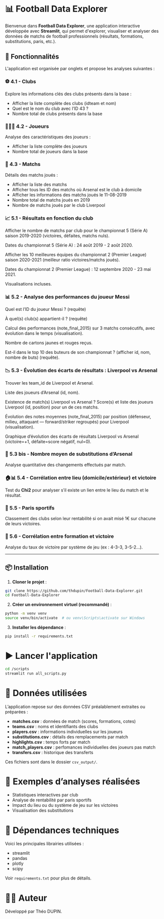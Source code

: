 # 📊 Football Data Explorer

Bienvenue dans **Football Data Explorer**, une application interactive développée avec **Streamlit**, qui permet d'explorer, visualiser et analyser des données de matchs de football professionnels (résultats, formations, substitutions, paris, etc.).

## 🚀 Fonctionnalités

L'application est organisée par onglets et propose les analyses suivantes :

### ⚽️ 4.1 - Clubs
Explore les informations clés des clubs présents dans la base :
- Afficher la liste complète des clubs (idteam et nom)
- Quel est le nom du club avec l’ID 43 ?
- Nombre total de clubs présents dans la base

### 🧍🧍‍♂️ 4.2 - Joueurs
Analyse des caractéristiques des joueurs :
- Afficher la liste complète des joueurs
- Nombre total de joueurs dans la base

### 📅 4.3 - Matchs
Détails des matchs joués :
- Afficher la liste des matchs
- Afficher tous les ID des matchs où Arsenal est le club à domicile
- Afficher les informations des matchs joués le 11-08-2019
- Nombre total de matchs joués en 2019
- Nombre de matchs joués par le club Liverpool

### 📈 5.1 - Résultats en fonction du club
Afficher le nombre de matchs par club pour le championnat 5 (Série A) saison 2019-2020 (victoires, défaites, matchs nuls).

Dates du championnat 5 (Série A) : 24 août 2019 - 2 août 2020.

Afficher les 10 meilleures équipes du championnat 2 (Premier League) saison 2020-2021 (meilleur ratio victoires/matchs joués).

Dates du championnat 2 (Premier League) : 12 septembre 2020 - 23 mai 2021.

Visualisations incluses.

### 📊 5.2 - Analyse des performances du joueur Messi
Quel est l’ID du joueur Messi ? (requête)

À quel(s) club(s) appartient-il ? (requête)

Calcul des performances (note_final_2015) sur 3 matchs consécutifs, avec évolution dans le temps (visualisation).

Nombre de cartons jaunes et rouges reçus.

Est-il dans le top 10 des buteurs de son championnat ? (afficher id, nom, nombre de buts) (requête).

### 📉 5.3 - Évolution des écarts de résultats : Liverpool vs Arsenal
Trouver les team_id de Liverpool et Arsenal.

Liste des joueurs d’Arsenal (id, nom).

Existence de match(s) Liverpool vs Arsenal ? Score(s) et liste des joueurs Liverpool (id, position) pour un de ces matchs.

Évolution des notes moyennes (note_final_2015) par position (défenseur, milieu, attaquant — forward/striker regroupés) pour Liverpool (visualisation).

Graphique d’évolution des écarts de résultats Liverpool vs Arsenal (victoire=+1, défaite=score négatif, nul=0).

### 🔄 5.3 bis - Nombre moyen de substitutions d’Arsenal
Analyse quantitative des changements effectués par match.

### 🏠📊 5.4 - Corrélation entre lieu (domicile/extérieur) et victoire
Test du **Chi2** pour analyser s’il existe un lien entre le lieu du match et le résultat.

### 💸 5.5 - Paris sportifs
Classement des clubs selon leur rentabilité si on avait misé 1€ sur chacune de leurs victoires.

### 🧠 5.6 - Corrélation entre formation et victoire
Analyse du taux de victoire par système de jeu (ex : 4-3-3, 3-5-2...).

---

## 📦 Installation

1. **Cloner le projet** :

```bash
git clone https://github.com/thdupin/Football-Data-Explorer.git
cd Football-Data-Explorer
```

2. **Créer un environnement virtuel (recommandé)** :
```bash
python -m venv venv
source venv/bin/activate  # ou venv\Scripts\activate sur Windows
```

3. **Installer les dépendance** :
```bash
pip install -r requirements.txt
```

# ▶️ Lancer l'application
```bash
cd /scripts
streamlit run all_scripts.py
```

# 🧠 Données utilisées
L’application repose sur des données CSV préalablement extraites ou préparées :

- **matches.csv** : données de match (scores, formations, cotes)
- **teams.csv** : noms et identifiants des clubs
- **players.csv** : informations individuelles sur les joueurs
- **substitutions.csv** : détails des remplacements par match
- **highlights.csv** : temps forts par match
- **match_players.csv** : perfomances individuelles des joueurs pas match
- **transfers.csv** : historique des transferts

Ces fichiers sont dans le dossier ```csv_output/```.

# 🧪 Exemples d’analyses réalisées
- Statistiques interactives par club
- Analyse de rentabilité par paris sportifs
- Impact du lieu ou du système de jeu sur les victoires
- Visualisation des substitutions

# 📌 Dépendances techniques
Voici les principales librairies utilisées :

- streamlit
- pandas
- plotly
- scipy

Voir ```requirements.txt``` pour plus de détails.

# 👨‍💻 Auteur
Développé par Théo DUPIN.
